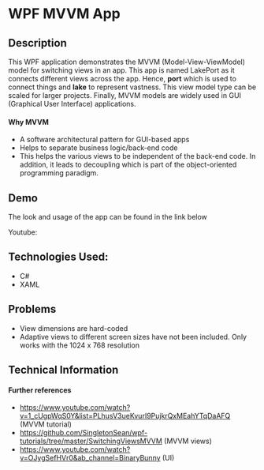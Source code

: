 # WPF MVVM App

## Description
This WPF application demonstrates the MVVM (Model-View-ViewModel) model for switching views in an app. This app is named LakePort as it connects different views across the app. Hence, **port** which is used to connect things and **lake** to represent vastness. This view model type can be scaled for larger projects. Finally, MVVM models are widely used in GUI (Graphical User Interface) applications.



#### **Why MVVM**
 * A software architectural pattern for GUI-based apps
 * Helps to separate business logic/back-end code
 * This helps the various views to be independent of the back-end code. In addition, it leads to decoupling which is part of the      object-oriented programming paradigm.



## Demo
The look and usage of the app can be found in the link below

Youtube:




## Technologies Used:
* C#
* XAML




## Problems
* View dimensions are hard-coded
* Adaptive views to different screen sizes have not been included. Only works with the 1024 x 768 resolution




## Technical Information
#### **Further references**
* https://www.youtube.com/watch?v=1_cUgpWqS0Y&list=PLhusV3ueKvurI9PujkrQxMEahYTqDaAFQ (MVVM tutorial)
* https://github.com/SingletonSean/wpf-tutorials/tree/master/SwitchingViewsMVVM (MVVM views)
* https://www.youtube.com/watch?v=OJygSefHVr0&ab_channel=BinaryBunny (UI)
